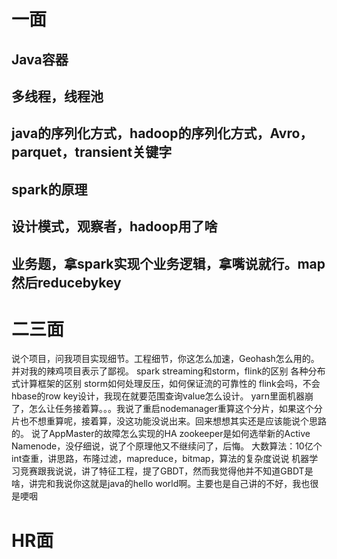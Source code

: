 # 一面

## Java容器

## 多线程，线程池

## java的序列化方式，hadoop的序列化方式，Avro，parquet，transient关键字

## spark的原理

## 设计模式，观察者，hadoop用了啥

## 业务题，拿spark实现个业务逻辑，拿嘴说就行。map然后reducebykey

# 二三面

说个项目，问我项目实现细节。工程细节，你这怎么加速，Geohash怎么用的。并对我的辣鸡项目表示了鄙视。
spark streaming和storm，flink的区别
各种分布式计算框架的区别
storm如何处理反压，如何保证流的可靠性的
flink会吗，不会
hbase的row key设计，我现在就要范围查询value怎么设计。
yarn里面机器崩了，怎么让任务接着算。。。我说了重启nodemanager重算这个分片，如果这个分片也不想重算呢，接着算，没这功能没说出来。回来想想其实还是应该能说个思路的。
说了AppMaster的故障怎么实现的HA
zookeeper是如何选举新的Active Namenode，没仔细说，说了个原理他又不继续问了，后悔。
大数算法：10亿个int查重，讲思路，布隆过滤，mapreduce，bitmap，算法的复杂度说说
机器学习竞赛跟我说说，讲了特征工程，提了GBDT，然而我觉得他并不知道GBDT是啥，讲完和我说你这就是java的hello world啊。主要也是自己讲的不好，我也很是哽咽

# HR面